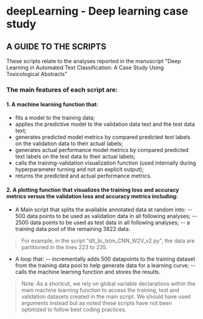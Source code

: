 # deepLearning - Deep learning case study

## A GUIDE TO THE SCRIPTS

These scripts relate to the analyses reported in the manuscript "Deep Learning in Automated Text Classification: A Case Study Using Toxicological Abstracts"



### The main features of each script are:

#### 1. A machine learning function that:
  - fits a model to the training data;
  - applies the predictive model to the validation data text and the test data text;
  - generates predicted model metrics by compared predicted text labels on the validation data to their actual labels;
  - generates actual performance model metrics by compared predicted text labels on the test data to their actual labels;
  - calls the training-validation visualization function (used internally during hyperparameter turning and not an explicit output);
  - returns the predicted and actual performance metrics.
#### 2. A plotting function that visualizes the training loss and accuracy metrics versus the validation loss and accuracy metrics including:
  - A Main script that splits the available annotated data at random into:
    -- 500 data points to be used as validation data in all following analyses;
    -- 2500 data points to be used as test data in all following analyses;
    -- a training data pool of the remaining 3822 data.
> For example, in the script "dlt_bi_lstm_CNN_W2V_v2.py", the data are partitioned in the lines 223 to 235.
  - A loop that:
    -- incrementally adds 500 datapoints to the training dataset from the training data pool to help generate data for a learning curve;
    -- calls the machine learning function and stores the results.
>Note:  As a shortcut, we rely on global variable declarations within the main machine learning function to access the training, test and validation datasets created in the main script. We should have used arguments instead but as noted these scripts have not been optimized to follow best coding practices.
